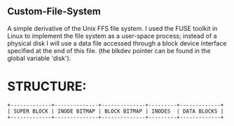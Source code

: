 ## Custom-File-System

A simple derivative of the Unix FFS file system. I used the FUSE toolkit in Linux to implement the file system as a user-space process; instead of a physical disk I will use a data file accessed through a block device interface
specified at the end of this file. (the blkdev pointer can be found in the global variable 'disk').

# STRUCTURE:
```
+-------------+--------------+--------------+---------+-------------+
| SUPER BLOCK | INODE BITMAP | BLOCK BITMAP | INODES  | DATA BLOCKS |
+-------------+--------------+--------------+---------+-------------+
```
